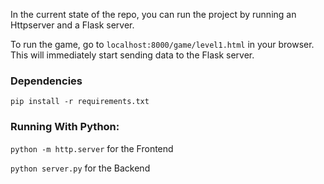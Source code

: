 In the current state of the repo, you can run the project by running an Httpserver and a Flask server.

To run the game, go to ```localhost:8000/game/level1.html``` in your browser. This will immediately start sending data to the Flask server.

### Dependencies

```pip install -r requirements.txt```

### Running With Python:

```python -m http.server``` for the Frontend

```python server.py``` for the Backend







